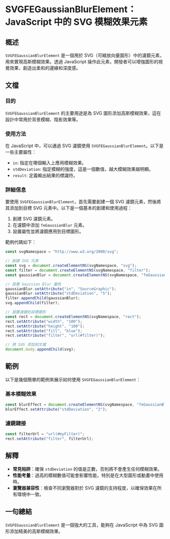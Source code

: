<!--
Meta Description: # SVGFEGaussianBlurElement：JavaScript 中的 SVG 模糊效果元素 ## 概述 `SVGFEGaussianBlurElement` 是一個用於 SVG（可縮放向量圖形）中的濾鏡元素，用來實現高斯模糊效果。透過 JavaScript 操作此元素，開發者可以增強圖形...
Meta Keywords: svg, setattribute, svgfegaussianblurelement, javascript, const
-->

# SVGFEGaussianBlurElement：JavaScript 中的 SVG 模糊效果元素

## 概述
`SVGFEGaussianBlurElement` 是一個用於 SVG（可縮放向量圖形）中的濾鏡元素，用來實現高斯模糊效果。透過 JavaScript 操作此元素，開發者可以增強圖形的視覺效果，創造出柔和的邊緣和深度感。

## 文檔
### 目的
`SVGFEGaussianBlurElement` 的主要用途是為 SVG 圖形添加高斯模糊效果，這在設計中常用於背景模糊、陰影效果等。

### 使用方法
在 JavaScript 中，可以通過 SVG 濾鏡使用 `SVGFEGaussianBlurElement`。以下是一些主要屬性：
- `in`: 指定在哪個輸入上應用模糊效果。
- `stdDeviation`: 指定模糊的強度，這是一個數值，越大模糊效果越明顯。
- `result`: 定義輸出結果的標識符。

### 詳細信息
要使用 `SVGFEGaussianBlurElement`，首先需要創建一個 SVG 濾鏡元素，然後將其添加到目標 SVG 元素中。以下是一個基本的創建和使用過程：

1. 創建 SVG 濾鏡元素。
2. 在濾鏡中添加 `feGaussianBlur` 元素。
3. 設置屬性並將濾鏡應用到目標圖形。

範例代碼如下：

```javascript
const svgNamespace = "http://www.w3.org/2000/svg";

// 創建 SVG 元素
const svg = document.createElementNS(svgNamespace, "svg");
const filter = document.createElementNS(svgNamespace, "filter");
const gaussianBlur = document.createElementNS(svgNamespace, "feGaussianBlur");

// 設置 Gaussian Blur 屬性
gaussianBlur.setAttribute("in", "SourceGraphic");
gaussianBlur.setAttribute("stdDeviation", "5");
filter.appendChild(gaussianBlur);
svg.appendChild(filter);

// 設置濾鏡到目標圖形
const rect = document.createElementNS(svgNamespace, "rect");
rect.setAttribute("width", "100");
rect.setAttribute("height", "100");
rect.setAttribute("fill", "blue");
rect.setAttribute("filter", "url(#filter)");

// 將 SVG 添加到文檔
document.body.appendChild(svg);
```

## 範例
以下是幾個簡單的範例來展示如何使用 `SVGFEGaussianBlurElement`：

### 基本模糊效果
```javascript
const blurEffect = document.createElementNS(svgNamespace, "feGaussianBlur");
blurEffect.setAttribute("stdDeviation", "2");
```

### 濾鏡鏈接
```javascript
const filterUrl = "url(#myFilter)";
rect.setAttribute("filter", filterUrl);
```

## 解釋
- **常見陷阱**：確保 `stdDeviation` 的值是正數，否則將不會產生任何模糊效果。
- **性能考量**：過高的模糊數值可能會影響性能，特別是在大型圖形或動畫中使用時。
- **瀏覽器兼容性**：檢查不同瀏覽器對於 SVG 濾鏡的支持程度，以確保效果在所有環境中一致。

## 一句總結
`SVGFEGaussianBlurElement` 是一個強大的工具，能夠在 JavaScript 中為 SVG 圖形添加精美的高斯模糊效果。